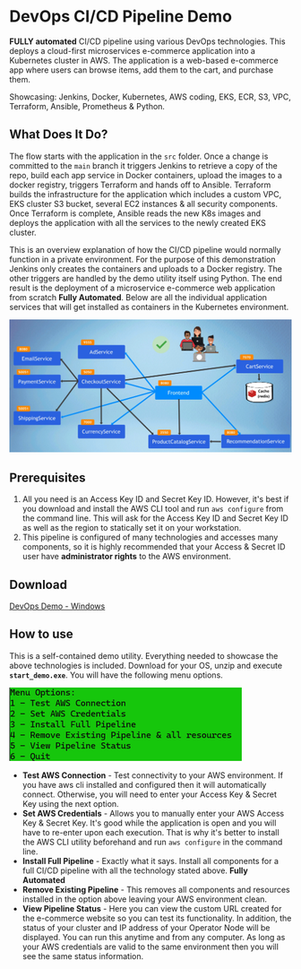 # DevOps CI/CD Pipeline Demo

**FULLY automated** CI/CD pipeline using various DevOps technologies. 
This deploys a cloud-first microservices e-commerce application into a Kubernetes cluster in AWS. The application is a web-based e-commerce app where users can 
browse items, add them to the cart, and purchase them.

Showcasing: Jenkins, Docker, Kubernetes, AWS coding, EKS, ECR, S3, VPC, Terraform, Ansible, Prometheus & Python.

## What Does It Do?

The flow starts with the application in the `src` folder. Once a change is committed to the `main` branch it
triggers Jenkins to retrieve a copy of the repo, build each app service in Docker containers, upload the images to a docker 
registry, triggers Terraform and hands off to Ansible. Terraform builds the infrastructure for the application which includes a custom VPC, EKS cluster 
S3 bucket, several EC2 instances & all security components. Once Terraform is complete, Ansible reads the
new K8s images and deploys the application with all the services to the newly created EKS cluster. 

This is an overview explanation of how the CI/CD pipeline would normally function in a private environment. 
For the purpose of this demonstration Jenkins only creates the containers and uploads to a Docker registry. The other triggers are
handled by the demo utility itself using Python. The end result is the deployment of a microservice
e-commerce web application from scratch **Fully Automated**. Below are all the individual application services that will get 
installed as containers in the Kubernetes environment. 

![micro_service](media/microsevice.png)

## Prerequisites

1. All you need is an Access Key ID and Secret Key ID. However, it's best if you download and install the AWS CLI tool and run
`aws configure` from the command line. This will ask for the Access Key ID and Secret Key ID as well as the region to statically set it
on your workstation. 
2. This pipeline is configured of many technologies and accesses many components, so it is highly recommended that your Access & Secret ID user have **administrator rights** to the  AWS environment.

## Download 

[DevOps Demo - Windows](https://github.com/madzumo/devOps_pipeline/tree/main/media/madzumo_devops.zip)

## How to use

This is a self-contained demo utility. Everything needed to showcase the above technologies is included. Download for your OS, unzip and execute **`start_demo.exe`**. 
You will have the following menu options.

![Menu](media/menu.png)

- **Test AWS Connection** - Test connectivity to your AWS environment. If you have aws cli installed and configured then 
    it will automatically connect. Otherwise, you will need to enter your Access Key & Secret Key using the next option.
- **Set AWS Credentials** - Allows you to manually enter your AWS Access Key & Secret Key. It's good while the application 
      is open and you will have to re-enter upon each execution. That is why it's better to install the AWS CLI utility 
      beforehand and run `aws configure` in the command line.
- **Install Full Pipeline** - Exactly what it says. Install all components for a full CI/CD pipeline with all the technology stated above. **Fully Automated**
- **Remove Existing Pipeline** - This removes all components and resources installed in the option above leaving your AWS environment clean.
- **View Pipeline Status** - Here you can view the custom URL created for the e-commerce website so you can test its functionality.
      In addition,  the status of your cluster and IP address of your Operator Node will be displayed.  You can run this anytime and 
      from any computer. As long as your AWS credentials are valid to the same environment then you will see the same status information.

